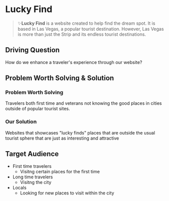 # Lucky Find
> :sparkles:**Lucky Find** is a website created to help find the dream spot. It is based in Las Vegas, a popular tourist destination. However, Las Vegas is more than just the Strip and its endless tourist destinations.

## Driving Question
How do we enhance a traveler's experience through our website?

## Problem Worth Solving & Solution
### Problem Worth Solving
Travelers both first time and veterans not knowing the good places in cities outside of popular tourist sites.
### Our Solution
Websites that showcases "lucky finds" places that are outside the usual tourist sphere that are just as interesting and attractive

## Target Audience
* First time travelers
  * Visitng certain places for the first time
* Long time travelers
  * Visitng the city
* Locals
  * Looking for new places to visit within the city
  
